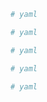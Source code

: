 
```yaml
# yaml

```
```yaml
# yaml

```


```yaml
# yaml

```


```yaml
# yaml

```


```yaml
# yaml

```

